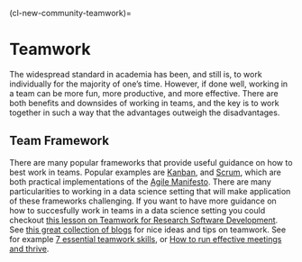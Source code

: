 (cl-new-community-teamwork)=
# Teamwork
The widespread standard in academia has been, and still is, to work individually for the majority of one’s time.
However, if done well, working in a team can be more fun, more productive, and more effective.
There are both benefits and downsides of working in teams, and the key is to work together in such a way that the advantages outweigh the disadvantages.


## Team Framework

There are many popular frameworks that provide useful guidance on how to best work in teams.
Popular examples are [Kanban](https://www.atlassian.com/agile/kanban), and [Scrum](https://www.scrum.org/),
which are both practical implementations of the [Agile Manifesto](https://agilemanifesto.org/).
There are many particularities to working in a data science setting that will make application of these frameworks challenging.
If you want to have more guidance on how to succesfully work in teams in a data science setting you could checkout 
[this lesson on Teamwork for Research Software Development](https://nlesc.github.io/teamwork-for-research-software-development/).
See [this great collection of blogs](https://www.atlassian.com/blog/teamwork) for 
nice ideas and tips on teamwork. 
See for example [7 essential teamwork skills](https://www.atlassian.com/blog/teamwork/teamwork-skills-accelerate-career), 
or [How to run effective meetings and thrive](https://www.atlassian.com/blog/teamwork/how-to-run-effective-meetings).
